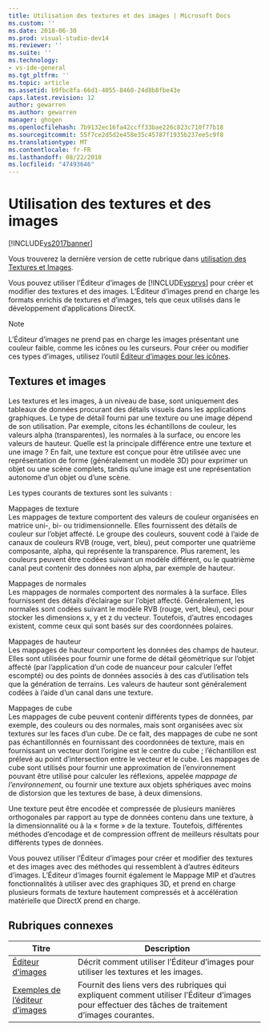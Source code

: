 ```yaml
---
title: Utilisation des textures et des images | Microsoft Docs
ms.custom: ''
ms.date: 2018-06-30
ms.prod: visual-studio-dev14
ms.reviewer: ''
ms.suite: ''
ms.technology:
- vs-ide-general
ms.tgt_pltfrm: ''
ms.topic: article
ms.assetid: b9fbc8fa-66d1-4055-8460-24d8b8fbe43e
caps.latest.revision: 12
author: gewarren
ms.author: gewarren
manager: ghogen
ms.openlocfilehash: 7b9132ec16fa42ccff33bae226c823c710f77b18
ms.sourcegitcommit: 55f7ce2d5d2e458e35c45787f1935b237ee5c9f8
ms.translationtype: MT
ms.contentlocale: fr-FR
ms.lasthandoff: 08/22/2018
ms.locfileid: "47493646"
---
```

# <a name="working-with-textures-and-images"></a>Utilisation des textures et des images
[!INCLUDE[vs2017banner](../includes/vs2017banner.md)]

Vous trouverez la dernière version de cette rubrique dans [utilisation des Textures et Images](https://docs.microsoft.com/visualstudio/designers/working-with-textures-and-images).  
  
Vous pouvez utiliser l’Éditeur d’images de [!INCLUDE[vsprvs](../includes/vsprvs-md.md)] pour créer et modifier des textures et des images. L’Éditeur d’images prend en charge les formats enrichis de textures et d’images, tels que ceux utilisés dans le développement d’applications DirectX.  
  
> [!NOTE]
>  L’Éditeur d’images ne prend pas en charge les images présentant une couleur faible, comme les icônes ou les curseurs. Pour créer ou modifier ces types d’images, utilisez l’outil [Éditeur d’images pour les icônes](http://msdn.microsoft.com/library/586d2b8b-0348-4883-a85d-1ff0ddbf14dd).  
  
## <a name="textures-and-images"></a>Textures et images  
 Les textures et les images, à un niveau de base, sont uniquement des tableaux de données procurant des détails visuels dans les applications graphiques. Le type de détail fourni par une texture ou une image dépend de son utilisation. Par exemple, citons les échantillons de couleur, les valeurs alpha (transparentes), les normales à la surface, ou encore les valeurs de hauteur. Quelle est la principale différence entre une texture et une image ? En fait, une texture est conçue pour être utilisée avec une représentation de forme (généralement un modèle 3D) pour exprimer un objet ou une scène complets, tandis qu’une image est une représentation autonome d’un objet ou d’une scène.  
  
 Les types courants de textures sont les suivants :  
  
 Mappages de texture  
 Les mappages de texture comportent des valeurs de couleur organisées en matrice uni-, bi- ou tridimensionnelle. Elles fournissent des détails de couleur sur l’objet affecté. Le groupe des couleurs, souvent codé à l’aide de canaux de couleurs RVB (rouge, vert, bleu), peut comporter une quatrième composante, alpha, qui représente la transparence. Plus rarement, les couleurs peuvent être codées suivant un modèle différent, ou le quatrième canal peut contenir des données non alpha, par exemple de hauteur.  
  
 Mappages de normales  
 Les mappages de normales comportent des normales à la surface. Elles fournissent des détails d’éclairage sur l’objet affecté. Généralement, les normales sont codées suivant le modèle RVB (rouge, vert, bleu), ceci pour stocker les dimensions x, y et z du vecteur. Toutefois, d’autres encodages existent, comme ceux qui sont basés sur des coordonnées polaires.  
  
 Mappages de hauteur  
 Les mappages de hauteur comportent les données des champs de hauteur. Elles sont utilisées pour fournir une forme de détail géométrique sur l’objet affecté (par l’application d’un code de nuanceur pour calculer l’effet escompté) ou des points de données associés à des cas d’utilisation tels que la génération de terrains. Les valeurs de hauteur sont généralement codées à l’aide d’un canal dans une texture.  
  
 Mappages de cube  
 Les mappages de cube peuvent contenir différents types de données, par exemple, des couleurs ou des normales, mais sont organisées avec six textures sur les faces d’un cube. De ce fait, des mappages de cube ne sont pas échantillonnés en fournissant des coordonnées de texture, mais en fournissant un vecteur dont l’origine est le centre du cube ; l’échantillon est prélevé au point d’intersection entre le vecteur et le cube. Les mappages de cube sont utilisés pour fournir une approximation de l’environnement pouvant être utilisé pour calculer les réflexions, appelée *mappage de l’environnement*, ou fournir une texture aux objets sphériques avec moins de distorsion que les textures de base, à deux dimensions.  
  
 Une texture peut être encodée et compressée de plusieurs manières orthogonales par rapport au type de données contenu dans une texture, à la dimensionnalité ou à la « forme » de la texture. Toutefois, différentes méthodes d’encodage et de compression offrent de meilleurs résultats pour différents types de données.  
  
 Vous pouvez utiliser l’Éditeur d’images pour créer et modifier des textures et des images avec des méthodes qui ressemblent à d’autres éditeurs d’images. L’Éditeur d’images fournit également le Mappage MIP et d’autres fonctionnalités à utiliser avec des graphiques 3D, et prend en charge plusieurs formats de texture hautement compressés et à accélération matérielle que DirectX prend en charge.  
  
## <a name="related-topics"></a>Rubriques connexes  
  
|Titre|Description|  
|-----------|-----------------|  
|[Éditeur d’images](../designers/image-editor.md)|Décrit comment utiliser l’Éditeur d’images pour utiliser les textures et les images.|  
|[Exemples de l’éditeur d’images](../designers/image-editor-examples.md)|Fournit des liens vers des rubriques qui expliquent comment utiliser l’Éditeur d’images pour effectuer des tâches de traitement d’images courantes.|



